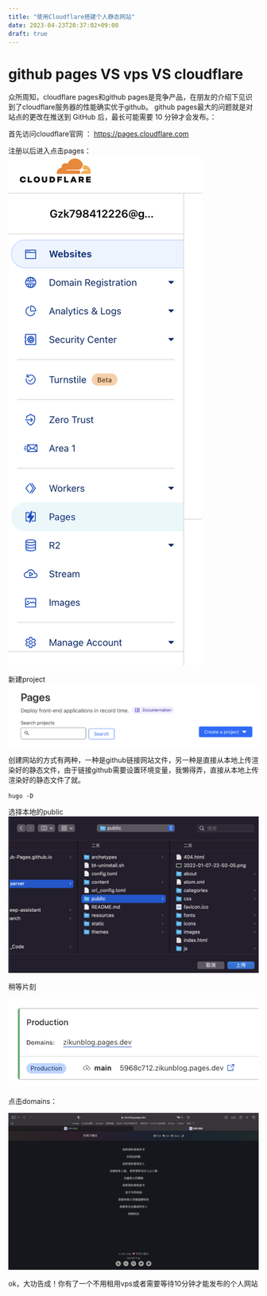 ```yaml
---
title: "使用Cloudflare搭建个人静态网站"
date: 2023-04-23T20:37:02+09:00
draft: true
---
```

# github pages VS vps VS cloudflare
众所周知，cloudflare pages和github pages是竞争产品，在朋友的介绍下见识到了cloudflare服务器的性能确实优于github。
github pages最大的问题就是对站点的更改在推送到 GitHub 后，最长可能需要 10 分钟才会发布。：

首先访问cloudflare官网 ： https://pages.cloudflare.com

注册以后进入点击pages：
![20230423215824](https://raw.githubusercontent.com/Gzk738/vps_picgo/master/images/20230423215824.png)

新建project
![20230423215851](https://raw.githubusercontent.com/Gzk738/vps_picgo/master/images/20230423215851.png)

创建网站的方式有两种，一种是github链接网站文件，另一种是直接从本地上传渲染好的静态文件，由于链接github需要设置环境变量，我懒得弄，直接从本地上传渲染好的静态文件了就。

```
hugo -D
```
选择本地的public
![20230423220148](https://raw.githubusercontent.com/Gzk738/vps_picgo/master/images/20230423220148.png)

稍等片刻

![20230423220222](https://raw.githubusercontent.com/Gzk738/vps_picgo/master/images/20230423220222.png)

点击domains：

![20230423220959](https://raw.githubusercontent.com/Gzk738/vps_picgo/master/images/20230423220959.png)

ok，大功告成！你有了一个不用租用vps或者需要等待10分钟才能发布的个人网站

